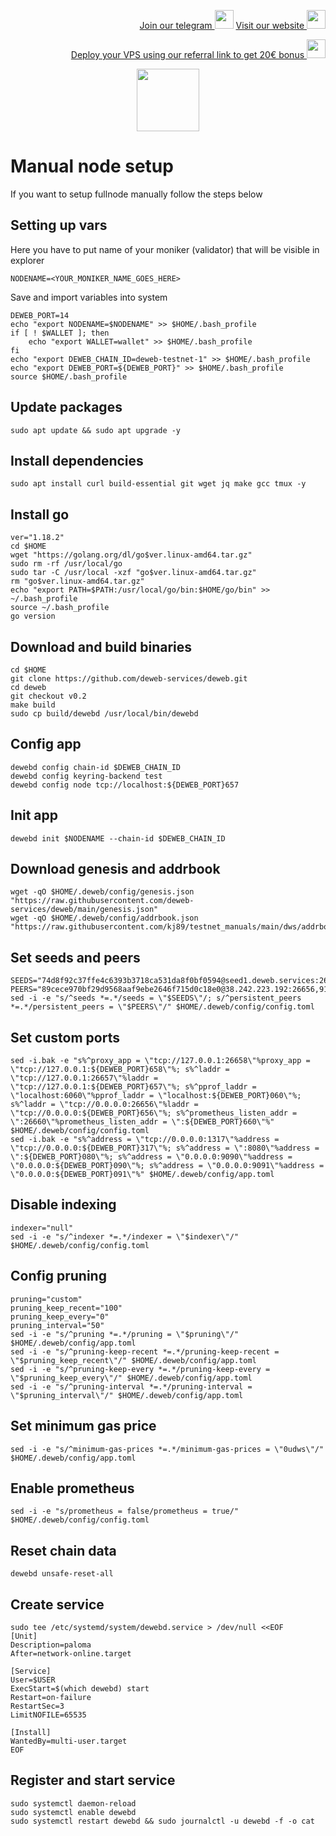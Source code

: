<p style="font-size:14px" align="right">
<a href="https://t.me/kjnotes" target="_blank">Join our telegram <img src="https://user-images.githubusercontent.com/50621007/168689534-796f181e-3e4c-43a5-8183-9888fc92cfa7.png" width="30"/></a>
<a href="https://kjnodes.com/" target="_blank">Visit our website <img src="https://user-images.githubusercontent.com/50621007/168689709-7e537ca6-b6b8-4adc-9bd0-186ea4ea4aed.png" width="30"/></a>
</p>

<p style="font-size:14px" align="right">
<a href="https://hetzner.cloud/?ref=y8pQKS2nNy7i" target="_blank">Deploy your VPS using our referral link to get 20€ bonus <img src="https://user-images.githubusercontent.com/50621007/174612278-11716b2a-d662-487e-8085-3686278dd869.png" width="30"/></a>
</p>

<p align="center">
  <img height="100" height="auto" src="https://user-images.githubusercontent.com/50621007/166676803-ee125d04-dfe2-4c92-8f0c-8af357aad691.png">
</p>

# Manual node setup
If you want to setup fullnode manually follow the steps below

## Setting up vars
Here you have to put name of your moniker (validator) that will be visible in explorer
```
NODENAME=<YOUR_MONIKER_NAME_GOES_HERE>
```

Save and import variables into system
```
DEWEB_PORT=14
echo "export NODENAME=$NODENAME" >> $HOME/.bash_profile
if [ ! $WALLET ]; then
	echo "export WALLET=wallet" >> $HOME/.bash_profile
fi
echo "export DEWEB_CHAIN_ID=deweb-testnet-1" >> $HOME/.bash_profile
echo "export DEWEB_PORT=${DEWEB_PORT}" >> $HOME/.bash_profile
source $HOME/.bash_profile
```

## Update packages
```
sudo apt update && sudo apt upgrade -y
```

## Install dependencies
```
sudo apt install curl build-essential git wget jq make gcc tmux -y
```

## Install go
```
ver="1.18.2"
cd $HOME
wget "https://golang.org/dl/go$ver.linux-amd64.tar.gz"
sudo rm -rf /usr/local/go
sudo tar -C /usr/local -xzf "go$ver.linux-amd64.tar.gz"
rm "go$ver.linux-amd64.tar.gz"
echo "export PATH=$PATH:/usr/local/go/bin:$HOME/go/bin" >> ~/.bash_profile
source ~/.bash_profile
go version
```

## Download and build binaries
```
cd $HOME
git clone https://github.com/deweb-services/deweb.git
cd deweb
git checkout v0.2
make build
sudo cp build/dewebd /usr/local/bin/dewebd
```

## Config app
```
dewebd config chain-id $DEWEB_CHAIN_ID
dewebd config keyring-backend test
dewebd config node tcp://localhost:${DEWEB_PORT}657
```

## Init app
```
dewebd init $NODENAME --chain-id $DEWEB_CHAIN_ID
```

## Download genesis and addrbook
```
wget -qO $HOME/.deweb/config/genesis.json "https://raw.githubusercontent.com/deweb-services/deweb/main/genesis.json"
wget -qO $HOME/.deweb/config/addrbook.json "https://raw.githubusercontent.com/kj89/testnet_manuals/main/dws/addrbook.json"
```

## Set seeds and peers
```
SEEDS="74d8f92c37ffe4c6393b3718ca531da8f0bf0594@seed1.deweb.services:26656"
PEERS="89cece970bf29d9568aaf9ebe2646f715d0c18e0@38.242.223.192:26656,91e5db474860efd2fc5ada50717f490beb415631@34.135.218.29:26656,16a0e5a87ae4e1ecfeb48ec47b88131a86fdbdd3@95.216.101.84:23626,4172ea44cb18d7b8040c3c284d76340e9212fea7@95.214.53.225:26666,a7f27acdfefb195fb98b9968c12eec0fe7b238a5@65.108.11.6:56656,f4e513ec6bec17118fdda12cd194b07161efacc7@161.97.162.196:26656,99cade3d4cfdfb92ca20d304bd382e730f5837d1@195.3.223.11:26686,852fa40eae1abc786c51ca193e71d98b011e433e@161.97.155.94:29656,a74cf609251f198e884f02f404272514bb90c3b3@65.21.226.230:24656,314b4151773dca448a42200c6fa3996d93363dec@149.102.129.61:26656,fc3e3aa913142ad90dd981ab116de67b37b19d43@185.218.126.98:26656,26ee666d3e0076f20ed0f13cceeb39edcd91c87f@65.108.79.246:26667,315ac6f2a79d6d81df645982ab88418455880a90@38.242.247.74:26656,ce0606615a0708c71670ed7bb4bef9ccb6dcbc06@65.108.7.44:24656,aa9d11e65650928e26e794eb0ec3756bfa3b6e0d@45.85.147.13:26656,df2d08898fe65613614a615868244ffce0fcd08c@65.21.237.194:26651,107fcf1fe281ec5764927a63d8bb8d83ece2d0b9@135.181.73.170:26357,05fb7de2b6f963c8dede45fdd735682cc8453e0b@161.97.148.146:26656,0cb4f3485af08ca48990cfa5e0391a83817c1a66@135.181.31.230:26656,ae72548f31f409a92fc00e5b62b513f8261ea7ec@144.91.118.61:26656,b0ab69382b3a36b412ea0652f06bff2e95f9867b@116.203.101.248:26656,70b86766e36ef6daf670aa544f1033b0963ec720@144.91.102.79:26656,cd7b15b41b93453ee64badf89067a569fa2feff6@5.161.106.236:26656,986c2116fac2d9442190a7755b29793663da530d@65.108.199.79:26656,21d0278c12d7c12f76074eae813dcf90c986611f@94.130.79.95:26656,8afcc458fbd75c23aa9b011eccc8757910b576ec@70.34.213.142:26656,b6549b4910165cfa9ab3b4b0a380753ef415b2c9@94.130.26.96:26656,a0a23f8661720006fe181ddf98740dbe4322d5f0@65.108.75.237:2020,143b2cfba7f5f3ba38263aafc9d2fa4521ba89d9@65.109.11.243:26656,3b13b93488812f8701b0f34f19c01e859aaa5b87@172.104.136.254:26656,09b08a1fa936033acfb94d708f7fc677b5f19b58@159.65.136.242:26656,b417857edd001b1c1ca94f1a03e8d53e0b16aed5@116.203.107.228:26656,29f3fc504631f84ea71ce5a2969c370436a443e8@194.163.151.154:26656,d4ea6c4a7a4ede65d37b3ef5868b821fcf53732e@167.86.87.75:26656,a0acd6daf4f6044468fea2eca6300be8601d7f18@194.163.141.24:16656,47db2ec2cfbab72ed6a17151c3a54d28a5629e62@138.201.139.175:46656,42558363e2e153b8ad9c618d2e5335d03ff09a60@167.86.95.179:26656,4171a8155ee8e3390dc2b9f07fa9f4b991571e9d@148.251.53.155:26656,74c4fc0e9a0c34d87f5a9ef4b38fe5d441e9e559@173.249.50.126:26656,2c96f953c3af767c6da8d992a085040bbf60cc37@194.163.141.20:16656,4da16f1fe1f52e059bb11e394457f3364c1150f1@185.209.229.115:26656,31934c5277584b2a2e31a7456b23919289a50743@167.86.87.124:26656,6449a2d68fcc581313e751bba693689fb7ef1ea6@95.216.200.33:26656,3e9965c8efd48e672ffe8eeab0d774f9008fad0c@109.107.190.107:26656,f974262da91afa321b38ffebb3531a67ed3a57d5@154.53.52.32:26656,4874e9b858f04ca3370469b4f1513cb3aac49a2b@38.242.220.130:26656,9440fa39f85bea005514f0191d4550a1c9d310bb@135.181.133.37:27656,9d74ffd5649287276fa7265c73ecd8cbc2af75dc@65.108.130.189:26646"
sed -i -e "s/^seeds *=.*/seeds = \"$SEEDS\"/; s/^persistent_peers *=.*/persistent_peers = \"$PEERS\"/" $HOME/.deweb/config/config.toml
```

## Set custom ports
```
sed -i.bak -e "s%^proxy_app = \"tcp://127.0.0.1:26658\"%proxy_app = \"tcp://127.0.0.1:${DEWEB_PORT}658\"%; s%^laddr = \"tcp://127.0.0.1:26657\"%laddr = \"tcp://127.0.0.1:${DEWEB_PORT}657\"%; s%^pprof_laddr = \"localhost:6060\"%pprof_laddr = \"localhost:${DEWEB_PORT}060\"%; s%^laddr = \"tcp://0.0.0.0:26656\"%laddr = \"tcp://0.0.0.0:${DEWEB_PORT}656\"%; s%^prometheus_listen_addr = \":26660\"%prometheus_listen_addr = \":${DEWEB_PORT}660\"%" $HOME/.deweb/config/config.toml
sed -i.bak -e "s%^address = \"tcp://0.0.0.0:1317\"%address = \"tcp://0.0.0.0:${DEWEB_PORT}317\"%; s%^address = \":8080\"%address = \":${DEWEB_PORT}080\"%; s%^address = \"0.0.0.0:9090\"%address = \"0.0.0.0:${DEWEB_PORT}090\"%; s%^address = \"0.0.0.0:9091\"%address = \"0.0.0.0:${DEWEB_PORT}091\"%" $HOME/.deweb/config/app.toml
```

## Disable indexing
```
indexer="null"
sed -i -e "s/^indexer *=.*/indexer = \"$indexer\"/" $HOME/.deweb/config/config.toml
```

## Config pruning
```
pruning="custom"
pruning_keep_recent="100"
pruning_keep_every="0"
pruning_interval="50"
sed -i -e "s/^pruning *=.*/pruning = \"$pruning\"/" $HOME/.deweb/config/app.toml
sed -i -e "s/^pruning-keep-recent *=.*/pruning-keep-recent = \"$pruning_keep_recent\"/" $HOME/.deweb/config/app.toml
sed -i -e "s/^pruning-keep-every *=.*/pruning-keep-every = \"$pruning_keep_every\"/" $HOME/.deweb/config/app.toml
sed -i -e "s/^pruning-interval *=.*/pruning-interval = \"$pruning_interval\"/" $HOME/.deweb/config/app.toml
```

## Set minimum gas price
```
sed -i -e "s/^minimum-gas-prices *=.*/minimum-gas-prices = \"0udws\"/" $HOME/.deweb/config/app.toml
```

## Enable prometheus
```
sed -i -e "s/prometheus = false/prometheus = true/" $HOME/.deweb/config/config.toml
```

## Reset chain data
```
dewebd unsafe-reset-all
```

## Create service
```
sudo tee /etc/systemd/system/dewebd.service > /dev/null <<EOF
[Unit]
Description=paloma
After=network-online.target

[Service]
User=$USER
ExecStart=$(which dewebd) start
Restart=on-failure
RestartSec=3
LimitNOFILE=65535

[Install]
WantedBy=multi-user.target
EOF
```

## Register and start service
```
sudo systemctl daemon-reload
sudo systemctl enable dewebd
sudo systemctl restart dewebd && sudo journalctl -u dewebd -f -o cat
```
